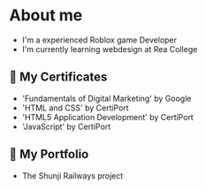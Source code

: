 # About me
- I'm a experienced Roblox game Developer
- I'm currently learning webdesign at Rea College

## 🔰 My Certificates
- 'Fundamentals of Digital Marketing' by Google
- 'HTML and CSS' by CertiPort
- 'HTML5 Application Development' by CertiPort
- 'JavaScript' by CertiPort

## 📒 My Portfolio
- The Shunji Railways project




<!---
RubenTheCoder/RubenTheCoder is a ✨ special ✨ repository because its `README.md` (this file) appears on your GitHub profile.
You can click the Preview link to take a look at your changes.
--->
